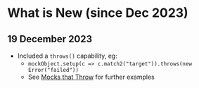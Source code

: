 # What is New (since Dec 2023)

## 19 December 2023

* Included a `throws()` capability, eg:
  * `mockObject.setup(c => c.match2("target")).throws(new Error("failed"))`
  * See [Mocks that Throw](MocksThatThrow.md) for further examples
